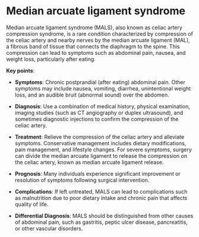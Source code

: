 # Median arcuate ligament syndrome

Median arcuate ligament syndrome (MALS), also known as celiac artery compression syndrome, is a rare condition characterized by compression of the celiac artery and nearby nerves by the median arcuate ligament (MAL), a fibrous band of tissue that connects the diaphragm to the spine. This compression can lead to symptoms such as abdominal pain, nausea, and weight loss, particularly after eating.

**Key points**:

* **Symptoms**: Chronic postprandial (after eating) abdominal pain. Other symptoms may include nausea, vomiting, diarrhea, unintentional weight loss, and an audible bruit (abnormal sound) over the abdomen.

* **Diagnosis**: Use a combination of medical history, physical examination, imaging studies (such as CT angiography or duplex ultrasound), and sometimes diagnostic injections to confirm the compression of the celiac artery.

* **Treatment**: Relieve the compression of the celiac artery and alleviate symptoms. Conservative management includes dietary modifications, pain management, and lifestyle changes. For severe symptoms, surgery can divide the median arcuate ligament to release the compression on the celiac artery, known as median arcuate ligament release.

* **Prognosis**: Many individuals experience significant improvement or resolution of symptoms following surgical intervention.

* **Complications**: If left untreated, MALS can lead to complications such as malnutrition due to poor dietary intake and chronic pain that affects quality of life.

* **Differential Diagnosis**: MALS should be distinguished from other causes of abdominal pain, such as gastritis, peptic ulcer disease, pancreatitis, or other vascular disorders.
